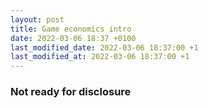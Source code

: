 ```yaml
---
layout: post
title: Game economics intro
date: 2022-03-06 18:37 +0100
last_modified_date: 2022-03-06 18:37:00 +1
last_modified_at: 2022-03-06 18:37:00 +1
---
```


### Not ready for disclosure
